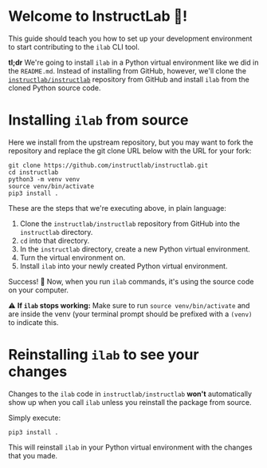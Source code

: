 # Welcome to InstructLab 🥼!

This guide should teach you how to set up your development environment to start contributing to the `ilab` CLI tool.

**tl;dr** We're going to install `ilab` in a Python virtual environment like we did in the `README.md`. Instead of installing from GitHub, however, we'll clone the [`instructlab/instructlab`](https://github.com/instructlab/instructlab) repository from GitHub and install `ilab` from the cloned Python source code.

# Installing `ilab` from source

Here we install from the upstream repository, but you may want to fork the repository and replace the git clone URL below with the URL for your fork:

```ShellSession
git clone https://github.com/instructlab/instructlab.git
cd instructlab
python3 -m venv venv
source venv/bin/activate
pip3 install .
```

These are the steps that we're executing above, in plain language:

1. Clone the `instructlab/instructlab` repository from GitHub into the `instructlab` directory.
2. `cd` into that directory.
3. In the `instructlab` directory, create a new Python virtual environment.
4. Turn the virtual environment on.
5. Install `ilab` into your newly created Python virtual environment.

Success! 🌟 Now, when you run `ilab` commands, it's using the source code on your computer.

⚠️  **If `ilab` stops working:** Make sure to run `source venv/bin/activate` and are inside the venv (your terminal prompt should be prefixed with a `(venv)` to indicate this.

# Reinstalling `ilab` to see your changes

Changes to the `ilab` code in `instructlab/instructlab` **won't** automatically show up when you call `ilab` unless you reinstall the package from source.

Simply execute:

```
pip3 install .
```

This will reinstall `ilab` in your Python virtual environment with the changes that you made.
